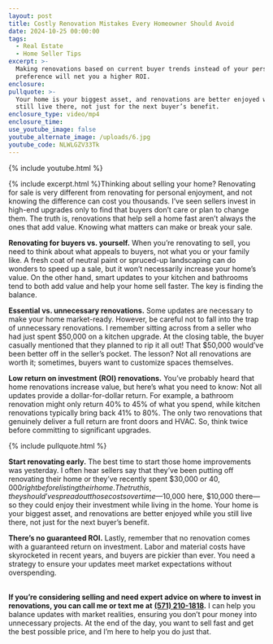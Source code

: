 ```yaml
---
layout: post
title: Costly Renovation Mistakes Every Homeowner Should Avoid
date: 2024-10-25 00:00:00
tags:
  - Real Estate
  - Home Seller Tips
excerpt: >-
  Making renovations based on current buyer trends instead of your personal
  preference will net you a higher ROI.
enclosure:
pullquote: >-
  Your home is your biggest asset, and renovations are better enjoyed while you
  still live there, not just for the next buyer’s benefit.
enclosure_type: video/mp4
enclosure_time:
use_youtube_image: false
youtube_alternate_image: /uploads/6.jpg
youtube_code: NLWLGZV33Tk
---
```

{% include youtube.html %}

{% include excerpt.html %}Thinking about selling your home? Renovating for sale is very different from renovating for personal enjoyment, and not knowing the difference can cost you thousands. I’ve seen sellers invest in high-end upgrades only to find that buyers don’t care or plan to change them. The truth is, renovations that help sell a home fast aren’t always the ones that add value. Knowing what matters can make or break your sale.

**Renovating for buyers vs. yourself.** When you’re renovating to sell, you need to think about what appeals to buyers, not what you or your family like. A fresh coat of neutral paint or spruced-up landscaping can do wonders to speed up a sale, but it won’t necessarily increase your home’s value. On the other hand, smart updates to your kitchen and bathrooms tend to both add value and help your home sell faster. The key is finding the balance.

**Essential vs. unnecessary renovations.** Some updates are necessary to make your home market-ready. However, be careful not to fall into the trap of unnecessary renovations. I remember sitting across from a seller who had just spent $50,000 on a kitchen upgrade. At the closing table, the buyer casually mentioned that they planned to rip it all out! That $50,000 would’ve been better off in the seller’s pocket. The lesson? Not all renovations are worth it; sometimes, buyers want to customize spaces themselves.

**Low return on investment (ROI) renovations.** You’ve probably heard that home renovations increase value, but here’s what you need to know: Not all updates provide a dollar-for-dollar return. For example, a bathroom renovation might only return 40% to 45% of what you spend, while kitchen renovations typically bring back 41% to 80%. The only two renovations that genuinely deliver a full return are front doors and HVAC. So, think twice before committing to significant upgrades.

{% include pullquote.html %}

**Start renovating early.** The best time to start those home improvements was yesterday. I often hear sellers say that they’ve been putting off renovating their home or they’ve recently spent $30,000 or $40,000 right before listing their home. The truth is, they should’ve spread out those costs over time—$10,000 here, $10,000 there—so they could enjoy their investment while living in the home. Your home is your biggest asset, and renovations are better enjoyed while you still live there, not just for the next buyer’s benefit.

**There’s no guaranteed ROI.** Lastly, remember that no renovation comes with a guaranteed return on investment. Labor and material costs have skyrocketed in recent years, and buyers are pickier than ever. You need a strategy to ensure your updates meet market expectations without overspending.

<br>**If you’re considering selling and need expert advice on where to invest in renovations, you can call me or text me at** [**(571) 210-1818**](tel:%205712101818)**.** I can help you balance updates with market realities, ensuring you don’t pour money into unnecessary projects. At the end of the day, you want to sell fast and get the best possible price, and I’m here to help you do just that.